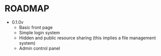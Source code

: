 ROADMAP
===
* 0.1.0v
    - Basic front page
    - Simple login system
    - Hidden and public resource sharing (this implies a file management system)
    - Admin control panel
